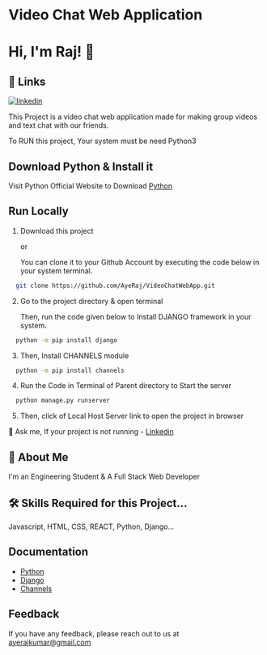 
# Video Chat Web Application
# Hi, I'm Raj! 👋
## 🔗 Links
[![linkedin](https://img.shields.io/badge/linkedin-0A66C2?style=for-the-badge&logo=linkedin&logoColor=white)](https://www.linkedin.com/in/ayerajkumar/)

This Project is a video chat web application made for making group videos and text chat with our friends.


To RUN this project, Your system must be need Python3


## Download Python & Install it

Visit Python Official Website to Download [Python](https://www.python.org/ftp/python/3.10.1/python-3.10.1-amd64.exe)
    
## Run Locally

1. Download this project

    or

    You can clone it to your Github Account by executing the code below in your system terminal.
```bash
  git clone https://github.com/AyeRaj/VideoChatWebApp.git
```

2. Go to the project directory & open terminal

    Then, run the code given below to Install DJANGO framework in your system.

```bash
  python -m pip install django
```

3. Then, Install CHANNELS module

```bash
  python -m pip install channels
```

4. Run the Code in Terminal of Parent directory to Start the server

```bash
  python manage.py runserver
```
5. Then, click of Local Host Server link to open the project in browser


💬 Ask me, If your project is not running - 
[Linkedin](https://www.linkedin.com/in/ayerajkumar)
## 🚀 About Me
I'm an Engineering Student & A Full Stack Web Developer


## 🛠 Skills Required for this Project...
Javascript, HTML, CSS, REACT, Python, Django...

## Documentation
- [Python](https://docs.python.org/3.10/#)
- [Django](https://docs.djangoproject.com/en/4.0/)
- [Channels](https://channels.readthedocs.io/en/stable/)

## Feedback

If you have any feedback, please reach out to us at ayerajkumar@gmail.com

